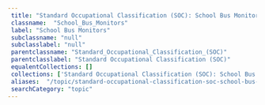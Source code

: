 ```yaml
--- 
 title: "Standard Occupational Classification (SOC): School Bus Monitors" 
 classname:  "School_Bus_Monitors" 
 label: "School Bus Monitors" 
 subclassname: "null" 
 subclasslabel: "null" 
 parentclassname: "Standard_Occupational_Classification_(SOC)" 
 parentclasslabel: "Standard Occupational Classification (SOC)" 
 equalentCollections: [] 
 collections: ['Standard Occupational Classification (SOC): School Bus Monitors']
 aliases:  "/topic/standard-occupational-classification-soc-school-bus-monitors"  
 searchCategory: "topic" 
---
```

